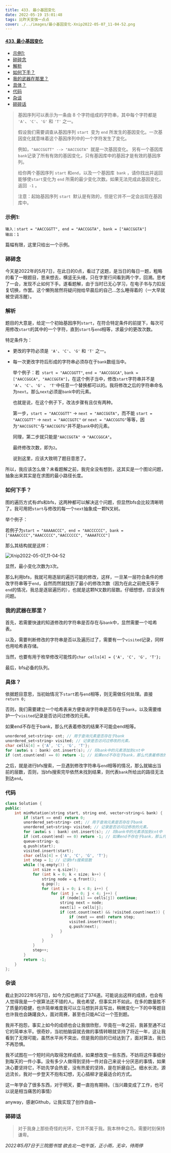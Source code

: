 ```yaml
---
title: 433. 最小基因变化
date: 2022-05-19 15:01:48
tags: 比昨天变强一点点
cover: ./../images/最小基因变化-Xnip2022-05-07_11-04-52.png
---
```

#### [433. 最小基因变化](https://leetcode.cn/problems/minimum-genetic-mutation/)
- [示例1:](#示例1)
- [碎碎念](#碎碎念)
- [解析](#解析)
- [如何下手？](#如何下手)
- [我的武器在那里？](#我的武器在那里)
- [具体？](#具体)
- [代码](#代码)
- [杂谈](#杂谈)
- [碎碎话](#碎碎话)
>基因序列可以表示为一条由 8 个字符组成的字符串，其中每个字符都是` 'A'`、`'C'`、`'G'` 和 `'T'` 之一。
>
>假设我们需要调查从基因序列 `start `变为 `end` 所发生的基因变化。一次基因变化就意味着这个基因序列中的一个字符发生了变化。
>
>例如，`"AACCGGTT" --> "AACCGGTA" `就是一次基因变化。
>另有一个基因库` bank `记录了所有有效的基因变化，只有基因库中的基因才是有效的基因序列。
>
>给你两个基因序列 `start` 和` end `，以及一个基因库` bank` ，请你找出并返回能够使` start `变化为 `end` 所需的最少变化次数。如果无法完成此基因变化，返回` -1` 。
>
>注意：起始基因序列 `start `默认是有效的，但是它并不一定会出现在基因库中。

### 示例1:

```
输入：start = "AACCGGTT", end = "AACCGGTA", bank = ["AACCGGTA"]
输出：1
```

篇幅有限，这里只给出一个示例。

### 碎碎念

今天是2022年的5月7日，在此日的0点，看过了这题，是当日的每日一题，粗略的看了一眼题目，思来想去，横竖无头绪，只在字里行间看到两个字，回溯。思考了一会，发现不止如何下手。遂看题解，由于当时已无心学习，在电子书与力扣反复切换，作罢。这个懒狗居然将疑问抛给早晨后的自己...怎么睡得着的（一大早就被空调冻醒）。

### 解析

题目的大意是，给定一个初始基因序列`start`，在符合特定条件的前提下，每次可用修改`start`的其中的一个字符，直到`start`与`end`相等，求最少的更改次数。

特定条件为：

- 更改的字符必须是` 'A'`、`'C'`、`'G'` 和 `'T'` 之一。

- 每一次更改字符后形成的字符串必须存在于`bank`数组当中。

  举个例子：若` start = "AACCGGTT"`, `end = "AACCGGCA"`, `bank = ["AACCGGCA", "AACCGGTA"]`，在这个例子当中，修改`start`字符串并不是` 'A'`、`'C'`、`'G'` 、 `'T'`中任意一个替换都可以的。我将修改之后的字符串命名为`next`。那么`next`必须是`bank`中的元素。

  也就是说，在这个例子下，改法步骤有且仅有两种。

  第一步，`start = "AACCGGTT"` -> `next = "AACCGGTA"`，而不能 `start = "AACCGGTT"` -> `next = "AACCGGTC"` or `next = "AACCGGTG"`等等，因为`"AACCGGTC"`与`"AACCGGTG"`并不是`bank`中的元素。

  同理，第二步就只能是`"AACCGGTA"` -> `"AACCGGCA"`。

  最终修改次数，即为`2`。

  说到这里，应该大致明了题目意思了。

所以，我应该怎么做？未看题解之前，我完全没有想到，这其实是一个图论问题，抽象出来其实是在求图的最小路径长度。

### 如何下手？

图的遍历方式有dfs和bfs，这两种都可以解决这个问题，但显然bfs会比较清晰明了。我可用把`start`与修改的每一个`next`抽象成一颗N叉树。

举个例子：

若例子为`start = "AAAAACCC", end = "AACCCCCC", bank = ["AAAACCCC","AAACCCCC","AACCCCCC", "AAAATCCC"]`

那么其结构就是这样：

![Xnip2022-05-07_11-04-52](./Xnip2022-05-07_11-04-52.png)

显然，最小变化次数为`3`次。

那么利用bfs，我就可用逐层的遍历可能的修改，这样，一旦某一层符合条件的修改字符串等于`end`，自然而然就找到了最小的修改次数（因为在此之前绝无等于`end`的情况，我总是逐层遍历的），也就是这颗N叉数的层数。仔细想想，应该没有问题。

### 我的武器在那里？

首先，若需要快速的知道修改的字符串是否存在与`bank`中，显然需要一个哈希表。

以及，需要判断修改的字符串是否以及遍历过了，需要有一个`visited`记录，同样也用哈希表存储。

当然，也要有用于枚举修改可能性的`char cells[4] = {'A', 'C', 'G', 'T'};`

最后，bfs必备的队列。

### 具体？

依据题目意思，当初始情况下`start`若与`end`相等，则无需做任何处理。直接`return 0;`

否则，我们需要建立一个哈希表来方便查询字符串是否存在于`bank`，以及需要维护一个`visited`记录是否访问过修改的元素。

如果end不存在于bank，那么代表着修改的结果不可能会end相等。

```C++
unordered_set<string> cnt; // 用于查询元素是否存在于bank
unordered_set<string> visited; // 记录是否访问过修改的元素。
char cells[4] = {'A', 'C', 'G', 'T'};
for (auto& s : bank) cnt.insert(s); // 将bank中的元素添加到cnt中
if (cnt.count(end) == 0) return -1; // 如果end不存在于bank，那么代表着修改的结果不可能会end相等。
```



之后，就是进行bfs搜索，一旦遇到修改字符串与`end`相等的情况，那么就输出当前的层数，否则，当bfs搜索完毕依然未找到结果，则代表`bank`所给出的路径无法到达`end`。

### 代码

```C++
class Solution {
public:
    int minMutation(string start, string end, vector<string>& bank) {
        if (start == end) return 0;
        unordered_set<string> cnt; // 用于查询元素是否存在于bank
        unordered_set<string> visited; // 记录是否访问过修改的元素。
        for (auto& s : bank) cnt.insert(s); // 将bank中的元素添加到cnt中
        if (cnt.count(end) == 0) return -1; // 如果end不存在于bank，那么代表着修改的结果不可能会end相等。
        queue<string> q;
        q.push(start);
        visited.insert(start);
        char cells[4] = {'A', 'C', 'G', 'T'};
        int step = 1; // 记录bfs搜索层数
        while (!q.empty()) {
            int size = q.size();
            for (int k = 0; k < size; k++) {
                string node = q.front();
                q.pop();
                for (int i = 0; i < 8; i++) {
                    for (int j = 0; j < 4; j++) {
                        if (node[i] == cells[j]) continue;
                        string next = node;
                        next[i] = cells[j];
                        if (cnt.count(next) && !visited.count(next)) {
                            if (next == end) return step;
                            visited.insert(next);
                            q.push(next);
                        }
                    }
                }
            }
            step++;
        }
        return -1;
    }
};
```



### 杂谈

截止到2022年5月7日，如今力扣也刷过了374道。可能说出这样的成绩，也会有人觉得我是一个很算法还不错的人。我也希望，但事实并不如此。在多的数量胜不了质量的稳健，也许简单难度我可以立马想到并且写出，稍微变化一下的中等题目也许我也会踌躇良久，面对周赛，甚至也只能AC过一个签到题。

我并不抱怨，事实上如今的成绩也会让我很欣慰，毕竟在一年之前，我甚至通不过它的简单水平。很奇妙，当初拍脑袋就去做的事情转眼就坚持了将近一年，这让我看到了无限可能，虽然水平尚不突出，但是我的目的已经达到了，面对算法，我已不再恐惧。

我不试图在一个短时间内取得怎样成绩，如果想改变一些东西，不妨将这件事细分到每天的一件小事。没有多少人做得到坚持一件对自己来说十分厌恶的事情，如果决心要坚持它，不妨先学会热爱，没有热爱的坚持，是在折磨自己。细水长流，源远流长，我对一步登天不抱有幻想，无心插柳才是最适合的方式。

这一年学会了很多东西，对于明天，要一直抱有期待。（当兴趣变成了工作，也可以说是相当痛苦的事情）

anyway，感谢Github，让我实现了创作自由~

### 碎碎话

> 对于我身上那些奇怪的光环，它并不属于我。我本林中之鸟，需要时刻保持谦卑。

*2022年5月7日于三院图书馆 欲去北一吃午饭，正小雨，无伞，待雨停*



